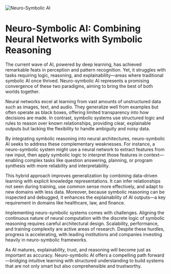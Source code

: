 ![Neuro-Symbolic AI](https://miro.medium.com/v2/resize:fit:1400/1*CFftO0fpCq3OA01uQ7K2_w.jpeg)
# Neuro-Symbolic AI: Combining Neural Networks with Symbolic Reasoning

The current wave of AI, powered by deep learning, has achieved remarkable feats in perception and pattern recognition. Yet, it struggles with tasks requiring logic, reasoning, and explainability—areas where traditional symbolic AI once thrived. Neuro-symbolic AI represents a promising convergence of these two paradigms, aiming to bring the best of both worlds together.

Neural networks excel at learning from vast amounts of unstructured data such as images, text, and audio. They generalize well from examples but often operate as black boxes, offering limited transparency into how decisions are made. In contrast, symbolic systems use structured logic and rules to reason over known relationships, providing clear, explainable outputs but lacking the flexibility to handle ambiguity and noisy data.

By integrating symbolic reasoning into neural architectures, neuro-symbolic AI seeks to address these complementary weaknesses. For instance, a neuro-symbolic system might use a neural network to extract features from raw input, then apply symbolic logic to interpret those features in context—enabling complex tasks like question answering, planning, or program synthesis with more reliability and interpretability.

This hybrid approach improves generalization by combining data-driven learning with explicit knowledge representations. It can infer relationships not seen during training, use common sense more effectively, and adapt to new domains with less data. Moreover, because symbolic reasoning can be inspected and debugged, it enhances the explainability of AI outputs—a key requirement in domains like healthcare, law, and finance.

Implementing neuro-symbolic systems comes with challenges. Aligning the continuous nature of neural computation with the discrete logic of symbolic reasoning requires careful architectural design. Scalability, performance, and training complexity are active areas of research. Despite these hurdles, progress is accelerating, with leading institutions and companies investing heavily in neuro-symbolic frameworks.

As AI matures, explainability, trust, and reasoning will become just as important as accuracy. Neuro-symbolic AI offers a compelling path forward—bridging intuitive learning with structured understanding to build systems that are not only smart but also comprehensible and trustworthy.

